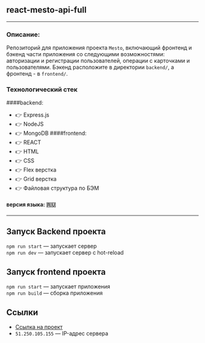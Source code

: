 ## react-mesto-api-full
---
### Описание: 
Репозиторий для приложения проекта `Mesto`, включающий фронтенд и бэкенд части приложения со следующими возможностями: авторизации и регистрации пользователей, операции с карточками и пользователями. Бэкенд расположите в директории `backend/`, а фронтенд - в `frontend/`. 
### Технологический стек
####backend:
* :point_right: Express.js
* :point_right: NodeJS
* :point_right: MongoDB
####frontend:
* :point_right: REACT
* :point_right: HTML
* :point_right: CSS
* :point_right: Flex верстка
* :point_right: Grid верстка
* :point_right: Файловая структура по БЭМ

#### версия языка: :ru:
---
## Запуск Backend проекта

`npm run start` — запускает сервер  
`npm run dev` — запускает сервер с hot-reload

## Запуск frontend проекта

`npm run start` — запускает приложения  
`npm run build` — сборка приложения 

## Ссылки

- [Ссылка на проект](https://mesto.aksenov.nomoredomains.xyz)
- `51.250.105.155` — IP-адрес сервера